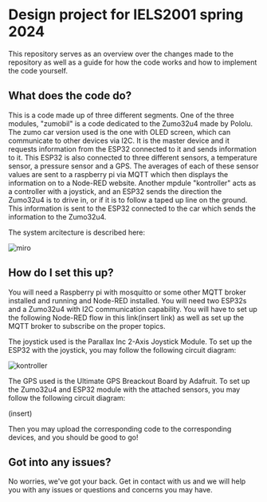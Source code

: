 # Design project for IELS2001 spring 2024

This repository serves as an overview over the changes made to the repository as well as a guide for how the code works and how to implement the code yourself. 

## What does the code do? 

This is a code made up of three different segments. One of the three modules, "zumobil" is a code dedicated to the Zumo32u4 made by Pololu. The zumo car version used is the one with OLED screen, which can communicate to other devices via I2C. It is the master device and it requests information from the ESP32 connected to it and sends information to it. This ESP32 is also connected to three different sensors, a temperature sensor, a pressure sensor and a GPS. The averages of each of these sensor values are sent to a raspberry pi via MQTT which then displays the information on to a Node-RED website. Another mpdule "kontroller" acts as a controller with a joystick, and an ESP32 sends the direction the Zumo32u4 is to drive in, or if it is to follow a taped up line on the ground. This information is sent to the ESP32 connected to the car which sends the information to the Zumo32u4. 

The system arcitecture is described here: 

![miro](https://cdn.discordapp.com/attachments/324564514119090177/1244596992416415846/miro.jpg?ex=6655b0c6&is=66545f46&hm=b841af645a7cf1c2b3e3269c4e73e0b7119f40267186b267424cda56817331bf&)

## How do I set this up? 

You will need a Raspberry pi with mosquitto or some other MQTT broker installed and running and Node-RED installed. You will need two ESP32s and a Zumo32u4 with I2C communication capability. You will have to set up the following Node-RED flow in this link(insert link) as well as set up the MQTT broker to subscribe on the proper topics. 

The joystick used is the Parallax Inc 2-Axis Joystick Module. To set up the ESP32 with the joystick, you may follow the following circuit diagram: 

![kontroller](https://cdn.discordapp.com/attachments/324564514119090177/1243812190889443358/kontroller_kretsdiagram.png?ex=6652d5df&is=6651845f&hm=541aec8457c48a22e2cf8c1c798c708618e641432227ab58eb42bb555b584055&)

The GPS used is the Ultimate GPS Breackout Board by Adafruit. To set up the Zumo32u4 and ESP32 module with the attached sensors, you may follow the following circuit diagram: 

(insert)

Then you may upload the corresponding code to the corresponding devices, and you should be good to go!

## Got into any issues? 

No worries, we've got your back. Get in contact with us and we will help you with any issues or questions and concerns you may have.
